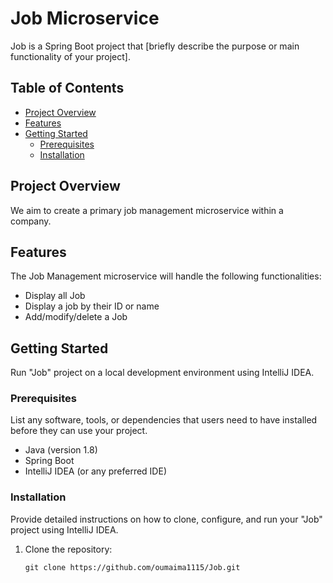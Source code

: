 # Job Microservice

Job is a Spring Boot project that [briefly describe the purpose or main functionality of your project].

## Table of Contents

- [Project Overview](#project-overview)
- [Features](#features)
- [Getting Started](#getting-started)
  - [Prerequisites](#prerequisites)
  - [Installation](#installation)

## Project Overview

We aim to create a primary job management microservice within a company.

## Features

The Job Management microservice will handle the following functionalities:

- Display all Job
- Display a job by their ID or name
- Add/modify/delete a Job

## Getting Started

Run "Job" project on a local development environment using IntelliJ IDEA.

### Prerequisites

List any software, tools, or dependencies that users need to have installed before they can use your project.

- Java (version 1.8)
- Spring Boot 
- IntelliJ IDEA (or any preferred IDE)

### Installation

Provide detailed instructions on how to clone, configure, and run your "Job" project using IntelliJ IDEA.

1. Clone the repository:

   ```shell
   git clone https://github.com/oumaima1115/Job.git
